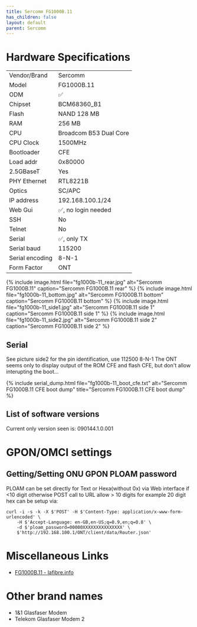 ```yaml
---
title: Sercomm FG1000B.11
has_children: false
layout: default
parent: Sercomm
---
```


# Hardware Specifications

|                 |                        |
| --------------- | ---------------------- |
| Vendor/Brand    | Sercomm                |
| Model           | FG1000B.11             |
| ODM             | ✅                     |
| Chipset         | BCM68360_B1            |
| Flash           | NAND 128 MB            |
| RAM             | 256 MB                 |
| CPU             | Broadcom B53 Dual Core |
| CPU Clock       | 1500MHz                |
| Bootloader      | CFE                    |
| Load addr       | 0x80000                |
| 2.5GBaseT       | Yes                    |
| PHY Ethernet    | RTL8221B               |
| Optics          | SC/APC                 |
| IP address      | 192.168.100.1/24       |
| Web Gui         | ✅, no login needed    |
| SSH             | No                     |
| Telnet          | No                     |
| Serial          | ✅, only TX            |
| Serial baud     | 115200                 |
| Serial encoding | 8-N-1                  |
| Form Factor     | ONT                    |


{% include image.html file="fg1000b-11_rear.jpg" alt="Sercomm FG1000B.11" caption="Sercomm FG1000B.11 rear" %}
{% include image.html file="fg1000b-11_bottom.jpg" alt="Sercomm FG1000B.11 bottom" caption="Sercomm FG1000B.11 bottom" %}
{% include image.html file="fg1000b-11_side1.jpg" alt="Sercomm FG1000B.11 side 1" caption="Sercomm FG1000B.11 side 1" %}
{% include image.html file="fg1000b-11_side2.jpg" alt="Sercomm FG1000B.11 side 2" caption="Sercomm FG1000B.11 side 2" %}

## Serial

See picture side2 for the pin identification, use 112500 8-N-1
The ONT seems only to display output of the ROM CFE and flash CFE, but don't allow interupting the boot...

{% include serial_dump.html file="fg1000b-11_boot_cfe.txt" alt="Sercomm FG1000B.11 CFE boot dump" title="Sercomm FG1000B.11 CFE boot dump" %}

## List of software versions

Current only version seen is: 090144.1.0.001

# GPON/OMCI settings
## Getting/Setting ONU GPON PLOAM password

PLOAM can be set directly for Text or Hexa(without 0x) via Web interface if <10 digit otherwise POST call to URL allow > 10 digits for example 20 digit hex can be setup via:

```
curl -i -s -k -X $'POST' -H $'Content-Type: application/x-www-form-urlencoded' \
    -H $'Accept-Language: en-GB,en-US;q=0.9,en;q=0.8' \
    -d $'ploam_password=00000XXXXXXXXXXXXXXX' \
    $'http://192.168.100.1/ONT/client/data/Router.json'
```

# Miscellaneous Links

- [FG1000B.11 - lafibre.info](https://lafibre.info/remplacer-bbox/test-glasfaser-modem-2-telekom-pour-remplacement-ont-2-5gbe-synchro-ok-ipv4-ok/)

# Other brand names

 - 1&1 Glasfaser Modem
 - Telekom Glasfaser Modem 2


